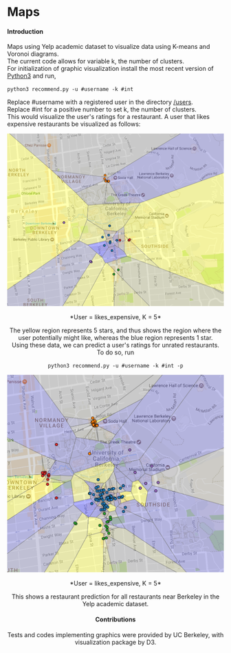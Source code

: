 # Maps
#### Introduction
Maps using Yelp academic dataset to visualize data using K-means and Voronoi diagrams.    
The current code allows for variable k, the number of clusters.  
For initialization of graphic visualization install the most recent version of [Python3](https://www.python.org/downloads/) and run,
```
python3 recommend.py -u #username -k #int
```
Replace #username with a registered user in the directory [/users](https://github.com/VictoryJin/Maps/tree/master/users).  
Replace #int for a positive number to set k, the number of clusters.  
This would visualize the user's ratings for a restaurant. A user that likes expensive restaurants be visualized as follows:
<p align="center">
  <img src="https://github.com/VictoryJin/Maps/blob/master/img/likes_everything.png" alt="Labeled Ratings"/>  
  <center>*User = likes_expensive, K = 5*<center/>
</p>

The yellow region represents 5 stars, and thus shows the region where the user potentially might like, whereas the blue region represents 1 star.  
Using these data, we can predict a user's ratings for unrated restaurants.  
To do so, run
```
python3 recommend.py -u #username -k #int -p
```
<p align="center">
  <img src="https://github.com/VictoryJin/Maps/blob/master/img/likes_everything_pred.png" alt="Prediction"/>  
  <center>*User = likes_expensive, K = 5*<center/>
</p>
This shows a restaurant prediction for all restaurants near Berkeley in the Yelp academic dataset.

#### Contributions

Tests and codes implementing graphics were provided by UC Berkeley, with visualization package by D3.
